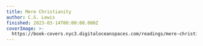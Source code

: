 ```yaml
---
title: Mere Christianity
author: C.S. Lewis
finished: 2023-03-14T00:00:00.000Z
coverImage: >-
  https://book-covers.nyc3.digitaloceanspaces.com/readings/mere-christianity-01.jpg
---
```

